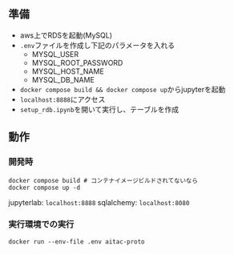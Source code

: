 

## 準備
- aws上でRDSを起動(MySQL)
- `.env`ファイルを作成し下記のパラメータを入れる
  - MYSQL_USER
  - MYSQL_ROOT_PASSWORD
  - MYSQL_HOST_NAME
  - MYSQL_DB_NAME
- `docker compose build && docker compose up`からjupyterを起動
- `localhost:8888`にアクセス
- `setup_rdb.ipynb`を開いて実行し、テーブルを作成

## 動作
### 開発時
```
docker compose build # コンテナイメージビルドされてないなら
docker compose up -d
```

jupyterlab: `localhost:8888`
sqlalchemy: `localhost:8080`

### 実行環境での実行
`docker run --env-file .env aitac-proto`
